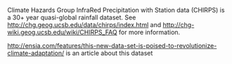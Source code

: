 
Climate Hazards Group InfraRed Precipitation with Station data (CHIRPS) is a 30+ year quasi-global rainfall dataset. See http://chg.geog.ucsb.edu/data/chirps/index.html and http://chg-wiki.geog.ucsb.edu/wiki/CHIRPS_FAQ for more information.


http://ensia.com/features/this-new-data-set-is-poised-to-revolutionize-climate-adaptation/ is an article about this dataset

